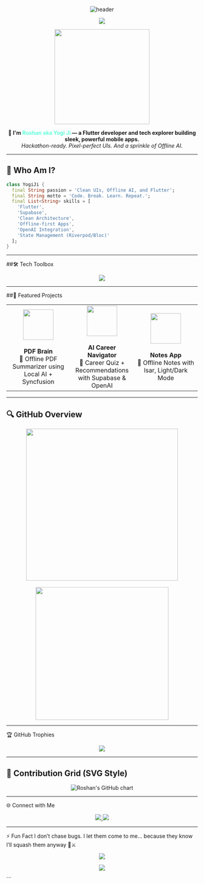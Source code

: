<!-- 🏁 HEADER -->
<p align="center">
  <img src="https://capsule-render.vercel.app/api?type=waving&color=0F2027,203A43,2C5364&height=250&section=header&text=Hi%20%F0%9F%91%8B%2C%20I'm%20Roshan%20Lal%20Yogi!&fontSize=45&fontColor=ffffff&animation=fadeIn" alt="header" />
</p>

<!-- 💬 TYPING INTRO -->
<p align="center">
  <img src="https://readme-typing-svg.herokuapp.com?font=Fira+Code&size=24&pause=1000&center=true&vCenter=true&width=800&lines=Flutter+Dev+%7C+App+Dev;Full-Stack+Mobile+App+Builder;Hackathon+Champion+%F0%9F%8F%86;Offline+AI+%7C+Clean+UIs;Learning+Relentlessly+%F0%9F%9A%80" />
</p>

<!-- ✨ MINI ABOUT -->
<p align="center">
  <img src="https://media.giphy.com/media/qgQUggAC3Pfv687qPC/giphy.gif" width="250px">
</p>

<p align="center">
  <b>🚀 I'm <span style="color:#64ffda;">Roshan aka Yogi Ji</span> — a Flutter developer and tech explorer building sleek, powerful mobile apps.</b><br>
  <i>Hackathon-ready. Pixel-perfect UIs. And a sprinkle of Offline AI.</i>
</p>

---

## 🧠 Who Am I?

```dart
class YogiJi {
  final String passion = 'Clean UIs, Offline AI, and Flutter';
  final String motto = 'Code. Break. Learn. Repeat.';
  final List<String> skills = [
    'Flutter',
    'Supabase',
    'Clean Architecture',
    'Offline-first Apps',
    'OpenAI Integration',
    'State Management (Riverpod/Bloc)'
  ];
}
```

---

##🛠️ Tech Toolbox
<p align="center"> <img src="https://skillicons.dev/icons?i=dart,flutter,firebase,supabase,androidstudio,vscode,github,cpp,python,git" /> </p>

---

##🚀 Featured Projects
<table> <tr> <td align="center" width="33%"> <img src="https://cdn-icons-png.flaticon.com/512/337/337946.png" width="80"><br><br> <b>PDF Brain</b><br> 🧠 Offline PDF Summarizer using Local AI + Syncfusion </td> <td align="center" width="33%"> <img src="https://cdn-icons-png.flaticon.com/512/8090/8090409.png" width="80"><br><br> <b>AI Career Navigator</b><br> 🧭 Career Quiz + Recommendations with Supabase & OpenAI </td> <td align="center" width="33%"> <img src="https://cdn-icons-png.flaticon.com/512/2921/2921222.png" width="80"><br><br> <b>Notes App</b><br> 📝 Offline Notes with Isar, Light/Dark Mode </td> </tr> </table>

---

## 🔍 GitHub Overview

<p align="center">
  <img src="https://github-readme-stats.vercel.app/api?username=rly09&theme=vue-dark&show_icons=true&hide_border=false&border_radius=20&include_all_commits=true&count_private=true" width="400px" />
  <br><br>
  <img src="https://github-readme-stats.vercel.app/api/top-langs/?username=rly09&layout=compact&theme=vue-dark&hide_border=false&border_radius=20" width="350px" />
</p>

---

🏆 GitHub Trophies
<p align="center"> <img src="https://github-profile-trophy.vercel.app/?username=rly09&theme=dracula&no-frame=true&margin-w=15" /> </p>

---

## 💚 Contribution Grid (SVG Style)

<p align="center">
  <img src="https://ghchart.rshah.org/00C853/rly09" alt="Roshan's GitHub chart" />
</p>

---

🌐 Connect with Me
<p align="center"> <a href="mailto:yogiroshan2005@gmail.com"> <img src="https://img.shields.io/badge/Gmail-D14836?style=for-the-badge&logo=gmail&logoColor=white" /> </a> <a href="https://linkedin.com/in/roshan-lal-yogi-495569316"> <img src="https://img.shields.io/badge/LinkedIn-0077B5?style=for-the-badge&logo=linkedin&logoColor=white" /> </a> </p>

---

⚡ Fun Fact
I don’t chase bugs. I let them come to me… because they know I’ll squash them anyway 🐛⚔️

<p align="center"> <img src="https://komarev.com/ghpvc/?username=rly09&label=Profile+Views&color=blueviolet&style=flat-square" /> </p> <!-- 🌊 FOOTER --> <p align="center"> <img src="https://capsule-render.vercel.app/api?type=waving&color=2C5364,203A43,0F2027&height=150&section=footer" /> </p> ```





